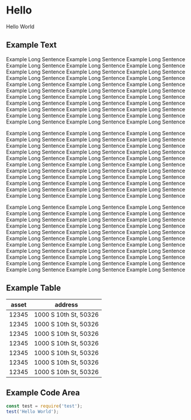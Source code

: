 # Hello

Hello World

## Example Text

Example Long Sentence Example Long Sentence Example Long Sentence Example Long Sentence Example Long Sentence Example Long Sentence Example Long Sentence Example Long Sentence Example Long Sentence Example Long Sentence Example Long Sentence Example Long Sentence Example Long Sentence Example Long Sentence Example Long Sentence Example Long Sentence Example Long Sentence Example Long Sentence Example Long Sentence Example Long Sentence Example Long Sentence Example Long Sentence Example Long Sentence Example Long Sentence Example Long Sentence Example Long Sentence Example Long Sentence Example Long Sentence Example Long Sentence Example Long Sentence Example Long Sentence Example Long Sentence Example Long Sentence

Example Long Sentence Example Long Sentence Example Long Sentence Example Long Sentence Example Long Sentence Example Long Sentence Example Long Sentence Example Long Sentence Example Long Sentence Example Long Sentence Example Long Sentence Example Long Sentence Example Long Sentence Example Long Sentence Example Long Sentence Example Long Sentence Example Long Sentence Example Long Sentence Example Long Sentence Example Long Sentence Example Long Sentence Example Long Sentence Example Long Sentence Example Long Sentence Example Long Sentence Example Long Sentence Example Long Sentence Example Long Sentence Example Long Sentence Example Long Sentence Example Long Sentence Example Long Sentence Example Long Sentence

Example Long Sentence Example Long Sentence Example Long Sentence Example Long Sentence Example Long Sentence Example Long Sentence Example Long Sentence Example Long Sentence Example Long Sentence Example Long Sentence Example Long Sentence Example Long Sentence Example Long Sentence Example Long Sentence Example Long Sentence Example Long Sentence Example Long Sentence Example Long Sentence Example Long Sentence Example Long Sentence Example Long Sentence Example Long Sentence Example Long Sentence Example Long Sentence Example Long Sentence Example Long Sentence Example Long Sentence Example Long Sentence Example Long Sentence Example Long Sentence Example Long Sentence Example Long Sentence Example Long Sentence

## Example Table

| asset | address               |
| ----- | --------------------- |
| 12345 | 1000 S 10th St, 50326 |
| 12345 | 1000 S 10th St, 50326 |
| 12345 | 1000 S 10th St, 50326 |
| 12345 | 1000 S 10th St, 50326 |
| 12345 | 1000 S 10th St, 50326 |
| 12345 | 1000 S 10th St, 50326 |
| 12345 | 1000 S 10th St, 50326 |

## Example Code Area

```js
const test = require('test');
test('Hello World');
```
